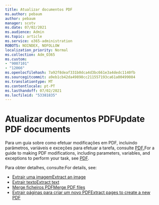 ```yaml
---
title: Atualizar documentos PDF
ms.author: pebaum
author: pebaum
manager: scotv
ms.date: 07/02/2021
ms.audience: Admin
ms.topic: article
ms.service: o365-administration
ROBOTS: NOINDEX, NOFOLLOW
localization_priority: Normal
ms.collection: Adm_O365
ms.custom:
- "9007101"
- "12066"
ms.openlocfilehash: 7a92f8deaf331b0dca4d3bc661e3a4dedc1140fb
ms.sourcegitcommit: a9eb1cb42da49898cc211557193ca61a00499084
ms.translationtype: MT
ms.contentlocale: pt-PT
ms.lasthandoff: 07/02/2021
ms.locfileid: "53381835"
---
```

# <a name="update-pdf-documents"></a><span data-ttu-id="dfe7d-102">Atualizar documentos PDF</span><span class="sxs-lookup"><span data-stu-id="dfe7d-102">Update PDF documents</span></span>

<span data-ttu-id="dfe7d-103">Para um guia sobre como efetuar modificações em PDF, incluindo parâmetros, variáveis e exceções para efetuar a tarefa, consulte [PDF.](/power-automate/desktop-flows/actions-reference/pdf)</span><span class="sxs-lookup"><span data-stu-id="dfe7d-103">For a guide to making PDF modifications, including parameters, variables, and exceptions to perform your task, see [PDF](/power-automate/desktop-flows/actions-reference/pdf).</span></span>

<span data-ttu-id="dfe7d-104">Para obter detalhes, consulte:</span><span class="sxs-lookup"><span data-stu-id="dfe7d-104">For details, see:</span></span>

- [<span data-ttu-id="dfe7d-105">Extrair uma imagem</span><span class="sxs-lookup"><span data-stu-id="dfe7d-105">Extract an image</span></span>](/power-automate/desktop-flows/actions-reference/pdf#pdf-actions)
- [<span data-ttu-id="dfe7d-106">Extrair texto</span><span class="sxs-lookup"><span data-stu-id="dfe7d-106">Extract text</span></span>](/power-automate/desktop-flows/actions-reference/pdf#extracttextfrompdfaction)
- [<span data-ttu-id="dfe7d-107">Merge ficheiros PDF</span><span class="sxs-lookup"><span data-stu-id="dfe7d-107">Merge PDF files</span></span>](/power-automate/desktop-flows/actions-reference/pdf#mergefiles)
- [<span data-ttu-id="dfe7d-108">Extrair páginas para criar um novo PDF</span><span class="sxs-lookup"><span data-stu-id="dfe7d-108">Extract pages to create a new PDF</span></span>](/power-automate/desktop-flows/actions-reference/pdf#extractpages)
